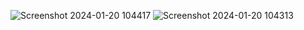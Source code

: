 ![Screenshot 2024-01-20 104417](https://github.com/sheetal-81/Social-Media-Integration/assets/134307985/b57c5582-baf6-46dc-869b-bcf5b060a452)
![Screenshot 2024-01-20 104313](https://github.com/sheetal-81/Social-Media-Integration/assets/134307985/1b978d01-709b-4c02-90c9-82fb2beeb2e0)
